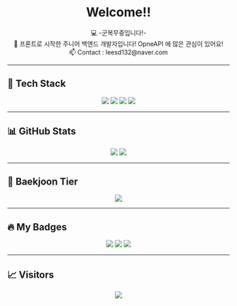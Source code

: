 <h1 align="center">Welcome!! </h1>

<p align="center">
  💻 -군복무중입니다!- <br/>
  🌱 프론트로 시작한 주니어 백엔드 개발자입니다! OpneAPI 에 많은 관심이 있어요!<br/>
  📫 Contact : leesd132@naver.com
</p>

---

## 🚀 Tech Stack

<p align="center">
  <img src="https://img.shields.io/badge/HTML5-E34F26?style=flat&logo=html5&logoColor=white" />
  <img src="https://img.shields.io/badge/CSS3-1572B6?style=flat&logo=css3&logoColor=white" />
  <img src="https://img.shields.io/badge/JavaScript-F7DF1E?style=flat&logo=javascript&logoColor=black" />
  <img src="https://img.shields.io/badge/Java-007396?style=flat&logo=java&logoColor=white" />
</p>

---

## 📊 GitHub Stats

<p align="center">
  <img src="https://github-readme-stats.vercel.app/api?username=Bin0917&show_icons=true&theme=tokyonight" />
  <img src="https://github-readme-stats.vercel.app/api/top-langs/?username=Bin0917&layout=compact&theme=tokyonight" />
</p>

---

## 🏅 Baekjoon Tier

<p align="center">
  <img src="http://mazassumnida.wtf/api/v2/generate_badge?boj=shfur132" />
</p>

---

## 🔥 My Badges

<p align="center">
  <img src="https://img.shields.io/badge/Passionate-Learner-blueviolet?style=flat-square&logo=github" />
  <img src="https://img.shields.io/badge/Team%20Player-brightgreen?style=flat-square&logo=github" />
  <img src="https://img.shields.io/badge/Always%20Curious-ff69b4?style=flat-square&logo=github" />
</p>

---

## 📈 Visitors

<p align="center">
  <img src="https://komarev.com/ghpvc/?username=Bin0917&color=blue" />
</p>
